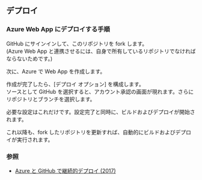 ## デプロイ

### Azure Web App にデプロイする手順
GitHub にサインインして、このリポジトリを fork します。  
(Azure Web App と連携させるには、自身で所有しているリポジトリでなければならないためです。)

次に、Azure で Web App を作成します。

作成が完了したら、[デプロイ オプション] を構成します。  
ソースとして GitHub を選択すると、アカウント承認の画面が現れます。さらにリポジトリとブランチを選択します。

必要な設定はこれだけです。設定完了と同時に、ビルドおよびデプロイが開始されます。

これ以降も、fork したリポジトリを更新すれば、自動的にビルドおよびデプロイが実行されます。

### 参照
- [Azure と GitHub で継続的デプロイ (2017)](https://sakapon.wordpress.com/2017/12/30/azure-github-2017/)
